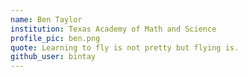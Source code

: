 ```yaml
---
name: Ben Taylor
institution: Texas Academy of Math and Science
profile_pic: ben.png
quote: Learning to fly is not pretty but flying is.
github_user: bintay
---
```

